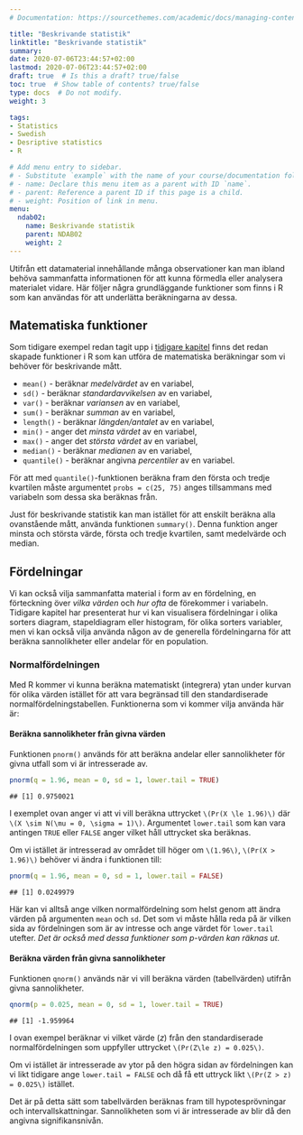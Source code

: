 ```yaml
---
# Documentation: https://sourcethemes.com/academic/docs/managing-content/

title: "Beskrivande statistik"
linktitle: "Beskrivande statistik"
summary:
date: 2020-07-06T23:44:57+02:00
lastmod: 2020-07-06T23:44:57+02:00
draft: true  # Is this a draft? true/false
toc: true  # Show table of contents? true/false
type: docs  # Do not modify.
weight: 3

tags:
- Statistics
- Swedish
- Desriptive statistics
- R

# Add menu entry to sidebar.
# - Substitute `example` with the name of your course/documentation folder.
# - name: Declare this menu item as a parent with ID `name`.
# - parent: Reference a parent ID if this page is a child.
# - weight: Position of link in menu.
menu:
  ndab02:
    name: Beskrivande statistik
    parent: NDAB02
    weight: 2
---
```




Utifrån ett datamaterial innehållande många observationer kan man ibland behöva sammanfatta informationen för att kunna förmedla eller analysera materialet vidare. Här följer några grundläggande funktioner som finns i R som kan användas för att underlätta beräkningarna av dessa.

## Matematiska funktioner
Som tidigare exempel redan tagit upp i [tidigare kapitel](/teaching/ndab02/#basic_R) finns det redan skapade funktioner i R som kan utföra de matematiska beräkningar som vi behöver för beskrivande mått.  

- `mean()` - beräknar *medelvärdet* av en variabel,
- `sd()` - beräknar *standardavvikelsen* av en variabel,
- `var()` - beräknar *variansen* av en variabel,
- `sum()` - beräknar *summan* av en variabel,
- `length()` - beräknar *längden/antalet* av en variabel,
- `min()` - anger det *minsta värdet* av en variabel, 
- `max()` - anger det *största värdet* av en variabel,
- `median()` - beräknar *medianen* av en variabel,
- `quantile()` - beräknar angivna *percentiler* av en variabel.

För att med `quantile()`-funktionen beräkna fram den första och tredje kvartilen måste argumentet `probs = c(25, 75)` anges tillsammans med variabeln som dessa ska beräknas från.

Just för beskrivande statistik kan man istället för att enskilt beräkna alla ovanstående mått, använda funktionen `summary()`. Denna funktion anger minsta och största värde, första och tredje kvartilen, samt medelvärde och median.

## Fördelningar 
Vi kan också vilja sammanfatta material i form av en fördelning, en förteckning över *vilka värden* och *hur ofta* de förekommer i variabeln. Tidigare kapitel har presenterat hur vi kan visualisera fördelningar i olika sorters diagram, stapeldiagram eller histogram, för olika sorters variabler, men vi kan också vilja använda någon av de generella fördelningarna för att beräkna sannolikheter eller andelar för en population.

### Normalfördelningen
Med R kommer vi kunna beräkna matematiskt (integrera) ytan under kurvan för olika värden istället för att vara begränsad till den standardiserade normalfördelningstabellen. Funktionerna som vi kommer vilja använda här är:

#### Beräkna sannolikheter från givna värden
Funktionen `pnorm()` används för att beräkna andelar eller sannolikheter för givna utfall som vi är intresserade av. 


```r
pnorm(q = 1.96, mean = 0, sd = 1, lower.tail = TRUE)
```

```
## [1] 0.9750021
```

I exemplet ovan anger vi att vi vill beräkna uttrycket `\(Pr(X \le 1.96)\)` där `\(X \sim N(\mu = 0, \sigma = 1)\)`. Argumentet `lower.tail` som kan vara antingen `TRUE` eller `FALSE` anger vilket håll uttrycket ska beräknas. 

Om vi istället är intresserad av området till höger om `\(1.96\)`, `\(Pr(X > 1.96)\)` behöver vi ändra i funktionen till:


```r
pnorm(q = 1.96, mean = 0, sd = 1, lower.tail = FALSE)
```

```
## [1] 0.0249979
```

Här kan vi alltså ange vilken normalfördelning som helst genom att ändra värden på argumenten `mean` och `sd`. Det som vi måste hålla reda på är vilken sida av fördelningen som är av intresse och ange värdet för `lower.tail` utefter. *Det är också med dessa funktioner som p-värden kan räknas ut.*

#### Beräkna värden från givna sannolikheter
Funktionen `qnorm()` används när vi vill beräkna värden (tabellvärden) utifrån givna sannolikheter.


```r
qnorm(p = 0.025, mean = 0, sd = 1, lower.tail = TRUE)
```

```
## [1] -1.959964
```

I ovan exempel beräknar vi vilket värde ($z$) från den standardiserade normalfördelningen som uppfyller uttrycket `\(Pr(Z\le z) = 0.025\)`.

Om vi istället är intresserade av ytor på den högra sidan av fördelningen kan vi likt tidigare ange `lower.tail = FALSE` och då få ett uttryck likt `\(Pr(Z > z) = 0.025\)` istället.

Det är på detta sätt som tabellvärden beräknas fram till hypotesprövningar och intervallskattningar. Sannolikheten som vi är intresserade av blir då den angivna signifikansnivån.
